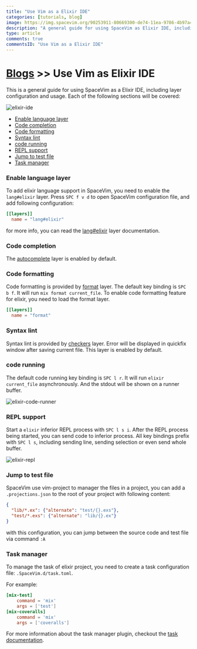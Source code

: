 ```yaml
---
title: "Use Vim as a Elixir IDE"
categories: [tutorials, blog]
image: https://img.spacevim.org/90253911-80669300-de74-11ea-9786-4b97a4091bc6.png
description: "A general guide for using SpaceVim as Elixir IDE, including layer configuration, requiems installation and usage."
type: article
comments: true
commentsID: "Use Vim as a Elixir IDE"
---
```


# [Blogs](../blog/) >> Use Vim as Elixir IDE

This is a general guide for using SpaceVim as a Elixir IDE, including layer configuration and usage. 
Each of the following sections will be covered:

![elixir-ide](https://img.spacevim.org/90253911-80669300-de74-11ea-9786-4b97a4091bc6.png)

<!-- vim-markdown-toc GFM -->

- [Enable language layer](#enable-language-layer)
- [Code completion](#code-completion)
- [Code formatting](#code-formatting)
- [Syntax lint](#syntax-lint)
- [code running](#code-running)
- [REPL support](#repl-support)
- [Jump to test file](#jump-to-test-file)
- [Task manager](#task-manager)

<!-- vim-markdown-toc -->


### Enable language layer

To add elixir language support in SpaceVim, you need to enable the `lang#elixir` layer. Press `SPC f v d` to open
SpaceVim configuration file, and add following configuration:

```toml
[[layers]]
  name = "lang#elixir"
```

for more info, you can read the [lang#elixir](../layers/lang/elixir/) layer documentation.

### Code completion

The [autocomplete](../layers/autocomplete/) layer is enabled by default.

### Code formatting

Code formatting is provided by [format](../layers/format/) layer. The default key binding is `SPC b f`.
It will run `mix format current_file`. To enable code formatting feature for elixir, you need to load the format layer.

```toml
[[layers]]
  name = "format"
```

### Syntax lint

Syntax lint is provided by [checkers](../layers/checkers/) layer. Error will be displayed in quickfix window
after saving current file. This layer is enabled by default.

### code running

The default code running key binding is `SPC l r`. It will run `elixir current_file` asynchronously.
And the stdout will be shown on a runner buffer.

![elixir-code-runner](https://img.spacevim.org/90252211-accce000-de71-11ea-8a93-3f07e9cc2b69.png)

### REPL support

Start a `elixir` inferior REPL process with `SPC l s i`. After the REPL process being started, you can
send code to inferior process. All key bindings prefix with `SPC l s`, including sending line, sending selection or even
send whole buffer.


![elixir-repl](https://img.spacevim.org/90252532-409eac00-de72-11ea-992e-8f0b678bdc51.png)


### Jump to test file

SpaceVim use vim-project to manager the files in a project,
you can add a `.projections.json` to the root of your project with following content:

```json
{
  "lib/*.ex": {"alternate": "test/{}.exs"},
  "test/*.exs": {"alternate": "lib/{}.ex"}
}
```

with this configuration, you can jump between the source code and test file via command `:A`

### Task manager

To manage the task of elixir project, you need to create a task configuration file: `.SpaceVim.d/task.toml`.

For example:

```toml
[mix-test]
    command = 'mix'
    args = ['test']
[mix-coveralls]
    command = 'mix'
    args = ['coveralls']
```

For more information about the task manager plugin, checkout the [task documentation](../documentation/#tasks).
